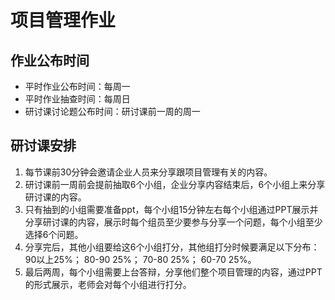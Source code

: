 # 项目管理作业
## 作业公布时间
* 平时作业公布时间：每周一
* 平时作业抽查时间：每周日
* 研讨课讨论题公布时间：研讨课前一周的周一
## 研讨课安排
1. 每节课前30分钟会邀请企业人员来分享跟项目管理有关的内容。
2. 研讨课前一周前会提前抽取6个小组，企业分享内容结束后，6个小组上来分享研讨课的内容。
3. 只有抽到的小组需要准备ppt，每个小组15分钟左右每个小组通过PPT展示并分享研讨课的内容，展示时每个组员至少要参与分享一个问题，每个小组至少选择6个问题。
4. 分享完后，其他小组要给这6个小组打分，其他组打分时候要满足以下分布：90以上25%； 80-90 25%； 70-80 25%； 60-70 25%。
4. 最后两周，每个小组需要上台答辩，分享他们整个项目管理的内容，通过PPT的形式展示，老师会对每个小组进行打分。


